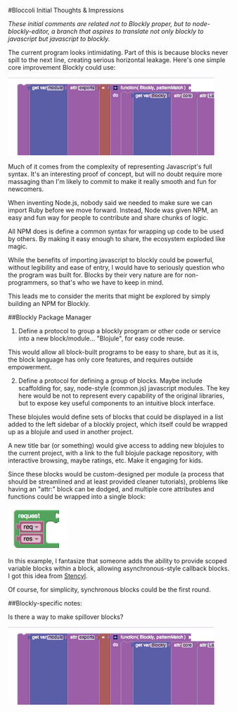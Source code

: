 #Bloccoli Initial Thoughts & Impressions

*These initial comments are related not to Blockly proper, but to node-blockly-editor, a branch that aspires to translate not only blockly to javascript but javascript to blockly.*

The current program looks intimidating.  Part of this is because blocks never spill to the next line, creating serious horizontal leakage.  Here's one simple core improvement Blockly could use:

![Spillover blocks](img/overflow-idea.gif)

Much of it comes from the complexity of representing Javascript's full syntax.  It's an interesting proof of concept, but will no doubt require more massaging than I'm likely to commit to make it really smooth and fun for newcomers.

When inventing Node.js, nobody said we needed to make sure we can import Ruby before we move forward.  Instead, Node was given NPM, an easy and fun way for people to contribute and share chunks of logic.

All NPM does is define a common syntax for wrapping up code to be used by others.  By making it easy enough to share, the ecosystem exploded like magic.

While the benefits of importing javascript to blockly could be powerful, without legibility and ease of entry, I would have to seriously question who the program was built for.  Blocks by their very nature are for non-programmers, so that's who we have to keep in mind.

This leads me to consider the merits that might be explored by simply building an NPM for Blockly.

##Blockly Package Manager

1) Define a protocol to group a blockly program or other code or service into a new block/module... "Blojule", for easy code reuse.

This would allow all block-built programs to be easy to share, but as it is, the block language has only core features, and requires outside empowerment.

2) Define a protocol for defining a group of blocks.  Maybe include scaffolding for, say, node-style (common.js) javascript modules.  The key here would be not to represent every capability of the original libraries, but to expose key useful components to an intuitive block interface.

These blojules would define sets of blocks that could be displayed in a list added to the left sidebar of a blockly project, which itself could be wrapped up as a blojule and used in another project.

A new title bar (or something) would give access to adding new blojules to the current project, with a link to the full blojule package repository, with interactive browsing, maybe ratings, etc.  Make it engaging for kids.

Since these blocks would be custom-designed per module (a process that should be streamlined and at least provided cleaner tutorials), problems like having an "attr:" block can be dodged, and multiple core attributes and functions could be wrapped into a single block:

![Callback block](img/request.gif)

In this example, I fantasize that someone adds the ability to provide scoped variable blocks within a block, allowing asynchronous-style callback blocks.  I got this idea from [Stencyl](http://www.stencyl.com).

Of course, for simplicity, synchronous blocks could be the first round.

##Blockly-specific notes:

Is there a way to make spillover blocks?

![Spillover block](img/overflow-idea.gif)